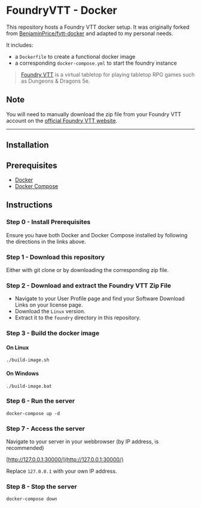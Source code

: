 # FoundryVTT - Docker

This repository hosts a Foundry VTT docker setup. It was originally forked from [BenjaminPrice/fvtt-docker](https://github.com/BenjaminPrice/fvtt-docker)
and adapted to my personal needs.

It includes:
* a `Dockerfile` to create a functional docker image
* a corresponding `docker-compose.yml` to start the foundry instance

> [Foundry VTT](https://foundryvtt.com/) is a virtual tabletop for playing tabletop RPG games such as Dungeons & Dragons 5e.

## **Note**
You will need to manually download the zip file from your Foundry VTT account on the [official Foundry VTT website](https://foundryvtt.com/).

---

## **Installation**

## Prerequisites

- [Docker](https://docs.docker.com/engine/install/)
- [Docker Compose](https://docs.docker.com/compose/install/)

## Instructions

### Step 0 - Install Prerequisites

Ensure you have both Docker and Docker Compose installed by following the directions in the links above.

### Step 1 - Download this repository

Either with git clone or by downloading the corresponding zip file.

### Step 2 - Download and extract the Foundry VTT Zip File

- Navigate to your User Profile page and find your Software Download Links on your license page.
- Download the `Linux` version.
- Extract it to the `foundry` directory in this repository.

### Step 3 - Build the docker image

#### On Linux

```shell
./build-image.sh
```

#### On Windows

```shell
./build-image.bat
```

### Step 6 - Run the server

```shell
docker-compose up -d
```

### Step 7 - Access the server

Navigate to your server in your webbrowser (by IP address, is recommended)

[http://127.0.0.1:30000/](http://127.0.0.1:30000/)

Replace `127.0.0.1` with your own IP address.

### Step 8 - Stop the server

```shell
docker-compose down
```

